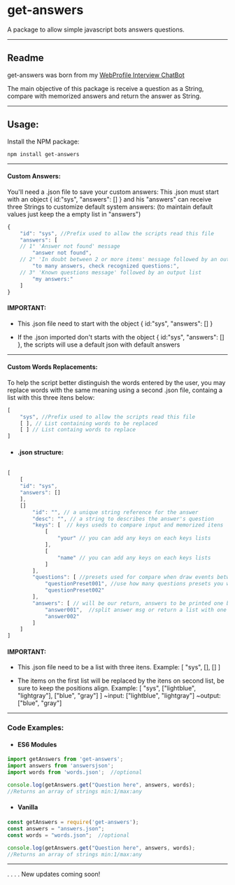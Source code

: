 # get-answers
A package to allow simple javascript bots answers questions.

---

## Readme

get-answers was born from my <a href="https://viniciusmaffioli.herokuapp.com"> WebProfile Interview ChatBot</a>

The main objective of this package is receive a question as a String, compare with  memorized answers and return the answer as String.

---

## Usage:
Install the NPM package:
```
npm install get-answers
```
---
#### Custom Answers:
You'll need a .json file to save your custom answers:
This .json must start with an object { id:"sys", "answers": [] } and his "answers" can receive three Strings to customize default system answers:
(to maintain default values just keep the a empty list in "answers")
```javascript
{
    "id": "sys", //Prefix used to allow the scripts read this file
    "answers": [
    // 1° 'Answer not found' message 
        "answer not found", 
    // 2° 'In doubt between 2 or more items' message followed by an output list
        "to many answers, check recognized questions:",
    // 3° 'Known questions message' followed by an output list
        "my answers:"
    ]
}
```
 
#### IMPORTANT:
- This .json file need to start with the object { id:"sys", "answers": [] }

- If the .json imported don't starts with the object { id:"sys", "answers": [] }, the scripts will use a default json with default answers


---
 
#### Custom Words Replacements:
To help the script better distinguish the words entered by the user, you may replace words with the same meaning using a second .json file, containg a list with this three itens below:

```javascript
[ 
    "sys", //Prefix used to allow the scripts read this file
    [ ], // List containing words to be replaced
    [ ] // List containg words to replace
]
```
- #### .json structure:
```javascript

[ 
    [
    "id": "sys", 
    "answers": []
    ],
    []
        "id": "", // a unique string reference for the answer
        "desc": "", // a string to describes the answer's question
        "keys": [  // keys useds to compare input and memorized itens
            [
                "your" // you can add any keys on each keys lists
            ], 
            [
                "name" // you can add any keys on each keys lists
            ]
        ],
        "questions": [ //presets used for compare when draw events between answers happens
            "questionPreset001", //use how many questions presets you want
            "questionPreset002"
        ],
        "answers": [ // will be our return, answers to be printed one by one.
            "answer001",  //split answer msg or return a list with one position
            "answer002"
        ]
    ]
]
```
#### IMPORTANT:
- This .json file need to be a list with three itens. Example: [ "sys", [], [] ]

- The items on the first list will be replaced by the itens on second list, be sure to keep the positions align. Example: [ "sys", ["lightblue", "lightgray"], ["blue", "gray"] ]
 ~input: ["lightblue", "lightgray"]
~output: ["blue", "gray"]

---
### Code Examples:

- #### ES6 Modules
 
 
``` javascript
import getAnswers from 'get-answers';
import answers from 'answersjson'; 
import words from 'words.json';  //optional

console.log(getAnswers.get("Question here", answers, words);
//Returns an array of strings min:1/max:any
```

- #### Vanilla
```javascript
const getAnswers = require('get-answers');
const answers = "answers.json";
const words = "words.json";  //optional

console.log(getAnswers.get("Question here", answers, words); 
//Returns an array of strings min:1/max:any
```

---

.
.
.
.
New updates coming soon!
